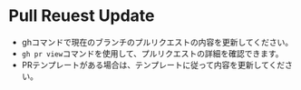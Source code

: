 # Pull Reuest Update

- ghコマンドで現在のブランチのプルリクエストの内容を更新してください。
- `gh pr view`コマンドを使用して、プルリクエストの詳細を確認できます。
- PRテンプレートがある場合は、テンプレートに従って内容を更新してください。
